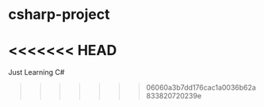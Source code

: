 # csharp-project
<<<<<<< HEAD
=======
Just Learning C#
>>>>>>> 06060a3b7dd176cac1a0036b62a833820720239e
